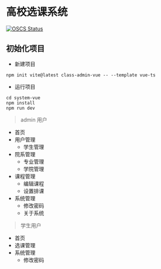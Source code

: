 # 高校选课系统

[![OSCS Status](https://www.oscs1024.com/platform/badge/hetongxue303/class-admin-vue.git.svg?size=small)](https://www.murphysec.com/dr/c9FvFpYEaV1eFO7qdf)

## 初始化项目

- 新建项目

```shell
npm init vite@latest class-admin-vue -- --template vue-ts
```

- 运行项目

```shell
cd system-vue
npm install
npm run dev
```

> admin 用户

- 首页
- 用户管理
  - 学生管理
- 院系管理
  - 专业管理
  - 学院管理
- 课程管理
  - 编辑课程
  - 设置排课
- 系统管理
  - 修改密码
  - 关于系统

> 学生用户

- 首页
- 选课管理
- 系统管理
  - 修改密码

